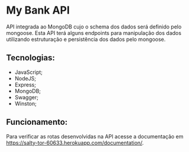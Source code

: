 # My Bank API
API integrada ao MongoDB cujo o schema dos dados será definido pelo mongoose. Esta API terá alguns endpoints para manipulação dos dados utilizando estruturação e persistência dos dados pelo mongoose.

## Tecnologias:
- JavaScript;
- NodeJS;
- Express;
- MongoDB;
- Swagger;
- Winston;

## Funcionamento:
Para verificar as rotas desenvolvidas na API acesse a documentação em https://salty-tor-60633.herokuapp.com/documentation/.
